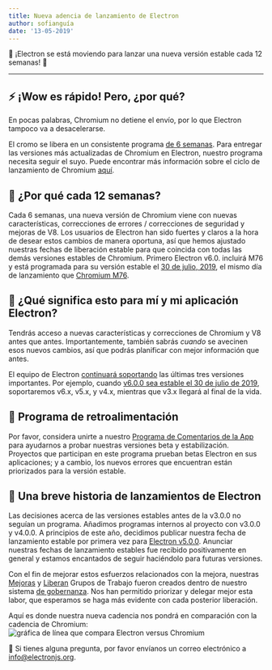 ```yaml
---
title: Nueva adencia de lanzamiento de Electron
author: sofianguía
date: '13-05-2019'
---
```


🎉 ¡Electron se está moviendo para lanzar una nueva versión estable cada 12 semanas! 🎉

---

## ⚡ ¡Wow es rápido! Pero, ¿por qué?

En pocas palabras, Chromium no detiene el envío, por lo que Electron tampoco va a desacelerarse.

El cromo se libera en un consistente programa [de 6 semanas](https://www.chromium.org/developers/calendar). Para entregar las versiones más actualizadas de Chromium en Electron, nuestro programa necesita seguir el suyo. Puede encontrar más información sobre el ciclo de lanzamiento de Chromium [aquí](https://chromium.googlesource.com/chromium/src/+/master/docs/process/release_cycle.md).

## 🚀 ¿Por qué cada 12 semanas?

Cada 6 semanas, una nueva versión de Chromium viene con nuevas características, correcciones de errores / correcciones de seguridad y mejoras de V8. Los usuarios de Electron han sido fuertes y claros a la hora de desear estos cambios de manera oportuna, así que hemos ajustado nuestras fechas de liberación estable para que coincida con todas las demás versiones estables de Chromium. Primero Electron v6.0. incluirá M76 y está programada para su versión estable el [30 de julio, 2019](https://electronjs.org/docs/tutorial/electron-timelines#600-release-schedule), el mismo día de lanzamiento que [Chromium M76](https://www.chromestatus.com/features/schedule).

## 🚧 ¿Qué significa esto para mí y mi aplicación Electron?

Tendrás acceso a nuevas características y correcciones de Chromium y V8 antes que antes. Importantemente, también sabrás _cuando_ se avecinen esos nuevos cambios, así que podrás planificar con mejor información que antes.

El equipo de Electron [continuará soportando](https://electronjs.org/docs/tutorial/support#supported-versions) las últimas tres versiones importantes. Por ejemplo, cuando [v6.0.0 sea estable el 30 de julio de 2019](https://electronjs.org/docs/tutorial/electron-timelines#600-release-schedule), soportaremos v6.x, v5.x, y v4.x, mientras que v3.x llegará al final de la vida.

## 💬 Programa de retroalimentación

Por favor, considera unirte a nuestro [Programa de Comentarios de la App](https://electronjs.org/blog/app-feedback-program) para ayudarnos a probar nuestras versiones beta y estabilización. Proyectos que participan en este programa prueban betas Electron en sus aplicaciones; y a cambio, los nuevos errores que encuentran están priorizados para la versión estable.

## 📝 Una breve historia de lanzamientos de Electron

Las decisiones acerca de las versiones estables antes de la v3.0.0 no seguían un programa. Añadimos programas internos al proyecto con v3.0.0 y v4.0.0. A principios de este año, decidimos publicar nuestra fecha de lanzamiento estable por primera vez para [Electron v5.0.0](https://electronjs.org/blog/electron-5-0-timeline). Anunciar nuestras fechas de lanzamiento estables fue recibido positivamente en general y estamos encantados de seguir haciéndolo para futuras versiones.

Con el fin de mejorar estos esfuerzos relacionados con la mejora, nuestras [Mejoras](https://github.com/electron/governance/tree/master/wg-upgrades) y [Liberan](https://github.com/electron/governance/tree/master/wg-releases) Grupos de Trabajo fueron creados dentro de nuestro sistema [de gobernanza](https://electronjs.org/blog/governance). Nos han permitido priorizar y delegar mejor esta labor, que esperamos se haga más evidente con cada posterior liberación.

Aquí es donde nuestra nueva cadencia nos pondrá en comparación con la cadencia de Chromium:
<img alt="gráfica de línea que compara Electron versus Chromium" src="https://user-images.githubusercontent.com/2138661/57543187-86340700-7308-11e9-9745-a9371bb29275.png" />

📨 Si tienes alguna pregunta, por favor envíanos un correo electrónico a [info@electronjs.org](mailto:info@electronjs.org).
